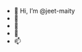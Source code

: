 - 👋 Hi, I’m @jeet-maity
- 👀 
- 🌱 
- 💞️ 
- 📫 

<!---
jeet-maity/jeet-maity is a ✨ special ✨ repository because its `README.md` (this file) appears on your GitHub profile.
You can click the Preview link to take a look at your changes.
--->
